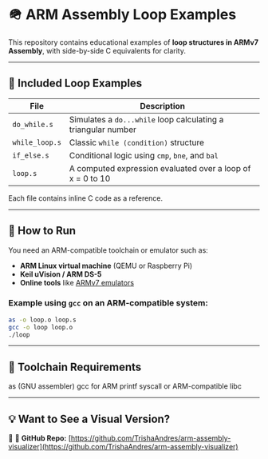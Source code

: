 # 🪖 ARM Assembly Loop Examples

This repository contains educational examples of **loop structures in ARMv7 Assembly**, with side-by-side C equivalents for clarity.

---

## 🧠 Included Loop Examples

| File           | Description                    |
|----------------|--------------------------------|
| `do_while.s`   | Simulates a `do...while` loop calculating a triangular number |
| `while_loop.s` | Classic `while (condition)` structure |
| `if_else.s`    | Conditional logic using `cmp`, `bne`, and `bal` |
| `loop.s`       | A computed expression evaluated over a loop of x = 0 to 10 |

Each file contains inline C code as a reference.

---

## 🚀 How to Run

You need an ARM-compatible toolchain or emulator such as:

- **ARM Linux virtual machine** (QEMU or Raspberry Pi)
- **Keil uVision / ARM DS-5**
- **Online tools** like [ARMv7 emulators](https://cpulator.01xz.net/?sys=arm-debian)

### Example using `gcc` on an ARM-compatible system:

```bash
as -o loop.o loop.s
gcc -o loop loop.o
./loop
```

---

## 🧰 Toolchain Requirements

as (GNU assembler)
gcc for ARM
printf syscall or ARM-compatible libc

---

## 💡 Want to See a Visual Version?

🔗 📁 **GitHub Repo:** [https://github.com/TrishaAndres/arm-assembly-visualizer](https://github.com/TrishaAndres/arm-assembly-visualizer)
